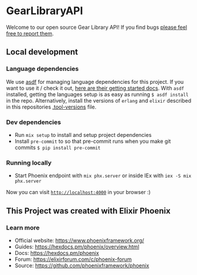 # GearLibraryAPI

Welcome to our open source Gear Library API! If you find bugs [please feel free to report them][bugs].

## Local development

### Language dependencies
We use [asdf][asdf] for managing language dependencies for this project. If you want to use it / check it out, [here are their getting started docs][asdf-setup]. With `asdf` installed, getting the languages setup is as easy as running `$ asdf install` in the repo. Alternatively, install the versions of `erlang` and `elixir` described in this repositories [.tool-versions][tool-versions] file.

### Dev dependencies

* Run `mix setup` to install and setup project dependencies
* Install `pre-commit` to so that pre-commit runs when you make git commits `$ pip install pre-commit`

### Running locally
* Start Phoenix endpoint with `mix phx.server` or inside IEx with `iex -S mix phx.server`

Now you can visit [`http://localhost:4000`](http://localhost:4000) in your browser :)


## This Project was created with Elixir Phoenix
### Learn more

  * Official website: https://www.phoenixframework.org/
  * Guides: https://hexdocs.pm/phoenix/overview.html
  * Docs: https://hexdocs.pm/phoenix
  * Forum: https://elixirforum.com/c/phoenix-forum
  * Source: https://github.com/phoenixframework/phoenix

[asdf]: https://asdf-vm.com/
[asdf-setup]: https://asdf-vm.com/guide/getting-started.html
[bugs]: https://github.com/G-and-Q-Creations/gear-library-api/issues/new
[tool-versions]: .tool-versions
